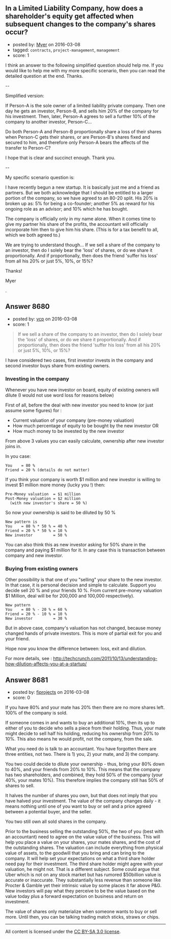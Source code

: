 ## In a Limited Liability Company, how does a shareholder's equity get affected when subsequent changes to the company's shares occur?

- posted by: [Myer](https://stackexchange.com/users/7995248/myer) on 2016-03-08
- tagged: `contracts`, `project-management`, `management`
- score: 1

I think an answer to the following simplified question should help me. If you would like to help me with my more specific scenario, then you can read the detailed question at the end. Thanks.


--

Simplified version:

If Person-A is the sole owner of a limited liability private company. Then one day he gets an investor, Person-B, and sells him 20% of the company for his investment. Then, later, Person-A agrees to sell a further 10% of the company to another investor, Person-C...

Do both Person-A and Person-B proportionally share a loss of their shares when Person-C gets their shares, or are Person-B's shares fixed and secured to him, and therefore only Person-A bears the affects of the transfer to Person-C?

I hope that is clear and succinct enough. Thank you.


--

My specific scenario question is:

I have recently begun a new startup. It is basically just me and a friend as partners. But we both acknowledge that I should be entitled to a larger portion of the company, so we have agreed to an 80-20 split. His 20% is broken up as: 5% for being a co-founder; another 5% as reward for his ongoing role as an advisor; and 10% which he has bought.

The company is officially only in my name alone. When it comes time to give my partner his share of the profits, the accountant will officially incorporate him then to give him his share. (This is for a tax benefit to all, which we both agreed to.)

We are trying to understand though... If we sell a share of the company to an investor, then do I solely bear the 'loss' of shares, or do we share it proportionally. And if proportionally, then does the friend 'suffer his loss' from all his 20% or just 5%, 10%, or 15%?

Thanks!

Myer

.



## Answer 8680

- posted by: [vcp](https://stackexchange.com/users/46521/vcp) on 2016-03-08
- score: 1

> If we sell a share of the company to an investor, then do I solely bear the 'loss' of shares, or do we share it proportionally. And if proportionally, then does the friend 'suffer his loss' from all his 20% or just 5%, 10%, or 15%?

I have considered two cases, first investor invests in the company and second investor buys share from existing owners.

### Investing in the company ###
Whenever you have new investor on board, equity of existing owners will dilute (I would not use word loss for reasons below)

First of all, before the deal with new investor you need to know (or just assume some figures) for :

 - Current valuation of your company (pre-money valuation)
 - How much percentage of equity to be bought by the new investor OR
 - How much money to be invested by the new investor

From above 3 values you can easily calculate, ownership after new investor joins in.

In you case:

    You    = 80 % 
    Friend = 20 % (details do not matter)

If you think your company is worth $1 million and new investor is willing to invest $1 million more money (lucky you !) then:

    Pre-Money valuation  = $1 million 
    Post-Money valuation = $2 million
      (with new investor's share = 50 %)

So now your ownership is said to be diluted by 50 %

    New pattern is 
    You    = 80 % * 50 % = 40 %
    Friend = 20 % * 50 % = 10 %
    New investor         = 50 %

You can also think this as new investor asking for 50% share in the company and paying $1 million for it. In any case this is transaction between company and new investor.

### Buying from existing owners ###
Other possibility is that one of you "selling" your share to the new investor. In that case, it is personal decision and simple to calculate. Support you decide sell 20 % and your friends 10 %. From current pre-money valuation $1 Million, deal will be for 200,000 and 100,000 respectively).

    New pattern 
    You    = 80 % - 20 % = 60 %
    Friend = 20 % - 10 % = 10 %
    New investor         = 30 % 

But in above case, company's valuation has not changed, because money changed hands of private investors. This is more of partial exit for you and your friend.

Hope now you know the difference between: loss, exit and dilution.

For more details, see : http://techcrunch.com/2011/10/13/understanding-how-dilution-affects-you-at-a-startup/


## Answer 8681

- posted by: [fiprojects](https://stackexchange.com/users/5370155/fiprojects) on 2016-03-08
- score: 0

If you have 80% and your mate has 20% then there are no more shares left. 100% of the company is sold.

If someone comes in and wants to buy an additional 10%, then its up to either of you to decide who sells a piece from their holding. Thus, your mate might decide to sell half his holding, reducing his ownership from 20% to 10%. This also means he would profit, not the company, from the sale.

What you need do is talk to an accountant. You have forgotten there are three entities, not two. There is 1) you, 2) your mate, and 3) the company.

You two could decide to dilute your ownership - thus, bring your 80% down to 40%, and your friends from 20% to 10%. This means that the company has two shareholders, and combined, they hold 50% of the company (your 40%, your mates 10%). This therefore implies the company still has 50% of shares to sell.

It halves the number of shares you own, but that does not imply that you have halved your investment. The value of the company changes daily - it means nothing until one of you want to buy or sell and a price agreed between a potential buyer, and the seller.

You two still own all sold shares in the company.

Prior to the business selling the outstanding 50%, the two of you (best with an accountant) need to agree on the value value of the business. This will help you place a value on your shares, your mates shares, and the cost of the outstanding shares.  The valuation can include everything from physical value of assets, to the goodwill that you bring and can bring to the company. It will help set your expectations on what a third share holder need pay for their investment. The third share holder might agree with your valuation, he might not. That is a different subject. Some could argue that Uber which is not on any stock market but has rumored $50billion value is accurate or inaccurate. They substantially less revenue than someone like Procter & Gamble yet their intrinsic value by some places it far above P&G. New investors will pay what they perceive to be the value based on the value today plus a forward expectation on business and return on investment.

The value of shares only materialize when someone wants to buy or sell more. Until then, you can be talking trading match sticks, straws or chips.



---

All content is licensed under the [CC BY-SA 3.0 license](https://creativecommons.org/licenses/by-sa/3.0/).
